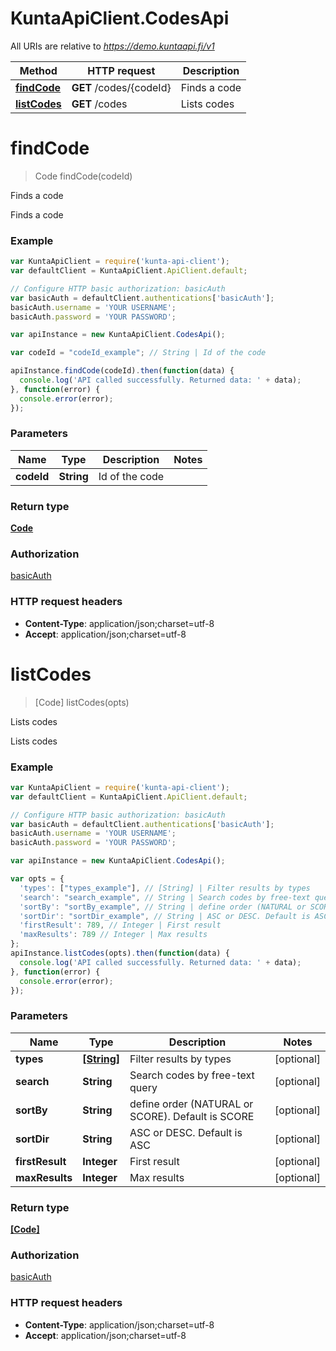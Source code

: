 # KuntaApiClient.CodesApi

All URIs are relative to *https://demo.kuntaapi.fi/v1*

Method | HTTP request | Description
------------- | ------------- | -------------
[**findCode**](CodesApi.md#findCode) | **GET** /codes/{codeId} | Finds a code
[**listCodes**](CodesApi.md#listCodes) | **GET** /codes | Lists codes


<a name="findCode"></a>
# **findCode**
> Code findCode(codeId)

Finds a code

Finds a code

### Example
```javascript
var KuntaApiClient = require('kunta-api-client');
var defaultClient = KuntaApiClient.ApiClient.default;

// Configure HTTP basic authorization: basicAuth
var basicAuth = defaultClient.authentications['basicAuth'];
basicAuth.username = 'YOUR USERNAME';
basicAuth.password = 'YOUR PASSWORD';

var apiInstance = new KuntaApiClient.CodesApi();

var codeId = "codeId_example"; // String | Id of the code

apiInstance.findCode(codeId).then(function(data) {
  console.log('API called successfully. Returned data: ' + data);
}, function(error) {
  console.error(error);
});

```

### Parameters

Name | Type | Description  | Notes
------------- | ------------- | ------------- | -------------
 **codeId** | **String**| Id of the code | 

### Return type

[**Code**](Code.md)

### Authorization

[basicAuth](../README.md#basicAuth)

### HTTP request headers

 - **Content-Type**: application/json;charset=utf-8
 - **Accept**: application/json;charset=utf-8

<a name="listCodes"></a>
# **listCodes**
> [Code] listCodes(opts)

Lists codes

Lists codes

### Example
```javascript
var KuntaApiClient = require('kunta-api-client');
var defaultClient = KuntaApiClient.ApiClient.default;

// Configure HTTP basic authorization: basicAuth
var basicAuth = defaultClient.authentications['basicAuth'];
basicAuth.username = 'YOUR USERNAME';
basicAuth.password = 'YOUR PASSWORD';

var apiInstance = new KuntaApiClient.CodesApi();

var opts = { 
  'types': ["types_example"], // [String] | Filter results by types
  'search': "search_example", // String | Search codes by free-text query
  'sortBy': "sortBy_example", // String | define order (NATURAL or SCORE). Default is SCORE
  'sortDir': "sortDir_example", // String | ASC or DESC. Default is ASC
  'firstResult': 789, // Integer | First result
  'maxResults': 789 // Integer | Max results
};
apiInstance.listCodes(opts).then(function(data) {
  console.log('API called successfully. Returned data: ' + data);
}, function(error) {
  console.error(error);
});

```

### Parameters

Name | Type | Description  | Notes
------------- | ------------- | ------------- | -------------
 **types** | [**[String]**](String.md)| Filter results by types | [optional] 
 **search** | **String**| Search codes by free-text query | [optional] 
 **sortBy** | **String**| define order (NATURAL or SCORE). Default is SCORE | [optional] 
 **sortDir** | **String**| ASC or DESC. Default is ASC | [optional] 
 **firstResult** | **Integer**| First result | [optional] 
 **maxResults** | **Integer**| Max results | [optional] 

### Return type

[**[Code]**](Code.md)

### Authorization

[basicAuth](../README.md#basicAuth)

### HTTP request headers

 - **Content-Type**: application/json;charset=utf-8
 - **Accept**: application/json;charset=utf-8

